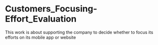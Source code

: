 # Customers_Focusing-Effort_Evaluation
This work is about supporting the company to decide whether to focus its efforts on its mobile app or website
